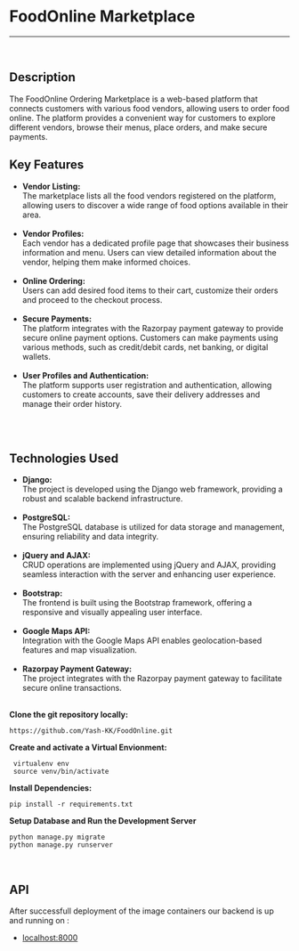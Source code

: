 # FoodOnline Marketplace
<hr>
<br>

## Description
The FoodOnline Ordering Marketplace is a web-based platform that connects customers with various food vendors, allowing users to order food online. 
The platform provides a convenient way for customers to explore different vendors, browse their menus, place orders, and make secure payments.

## Key Features
<ul>
  <li> <strong> Vendor Listing:  </strong> <br> The marketplace lists all the food vendors registered on the platform, allowing users to discover a wide range of           food options available in their area.
  </li> <br>
  
  <li> <strong> Vendor Profiles: </strong> <br>Each vendor has a dedicated profile page that showcases their business information and menu. Users can view detailed   information about the vendor, helping them make informed choices.
  </li> <br>
  
  <li> <strong> Online Ordering: </strong> <br>Users can add desired food items to their cart, customize their orders and proceed to the checkout       process. 
  </li> <br>
  
  <li> <strong>Secure Payments:  </strong> <br> The platform integrates with the Razorpay payment gateway to provide secure online payment options. Customers can   make payments using various methods, such as credit/debit cards, net banking, or digital wallets.
  </li> <br>
  
  <li> <strong> User Profiles and Authentication: </strong> <br> The platform supports user registration and authentication, allowing customers to create accounts, save their delivery addresses and manage their order history.
  </li> <br> 
</ul>

 <br>


 ## Technologies Used
<ul>
  <li> <strong> Django:   </strong> <br> The project is developed using the Django web framework, providing a robust and scalable backend infrastructure.
  </li> <br>
  
  <li> <strong> PostgreSQL: </strong> <br>The PostgreSQL database is utilized for data storage and management, ensuring reliability and data integrity.
  </li> <br>
  
  <li> <strong> jQuery and AJAX: </strong> <br>CRUD operations are implemented using jQuery and AJAX, providing seamless interaction with the server and             enhancing user experience.
  </li> <br>  
  
  <li> <strong>Bootstrap:  </strong> <br> The frontend is built using the Bootstrap framework, offering a responsive and visually appealing user interface.
  </li> <br>
  
  <li> <strong> Google Maps API: </strong> <br> Integration with the Google Maps API enables geolocation-based features and map visualization.
  </li> <br> 

  <li> <strong> Razorpay Payment Gateway:  </strong> <br> The project integrates with the Razorpay payment gateway to facilitate secure online transactions.
  </li> <br> 
  
</ul>


 <strong> Clone the git repository locally: </strong> <br>
```
https://github.com/Yash-KK/FoodOnline.git
```

 <strong> Create and activate a Virtual Envionment: </strong> <br>
```
 virtualenv env
 source venv/bin/activate
```

 <strong> Install Dependencies: </strong> <br>
```
pip install -r requirements.txt
```

 <strong> Setup Database and Run the Development Server </strong> <br>
```
python manage.py migrate
python manage.py runserver
```

<br>

## API
After successfull deployment of the image containers our backend is up and running on : <br>
* [localhost:8000](http://127.0.0.1:8000/) <br>

<br>
